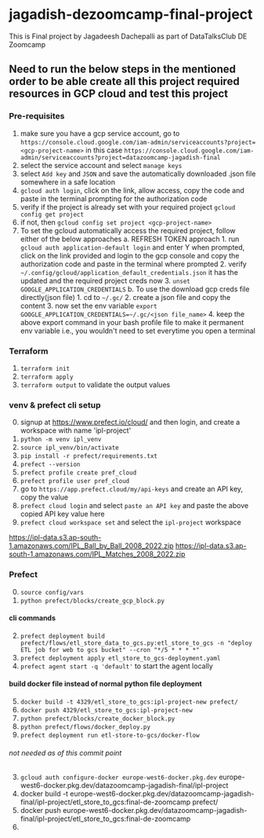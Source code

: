 # jagadish-dezoomcamp-final-project
This is Final project by Jagadeesh Dachepalli as part of DataTalksClub DE Zoomcamp 

## Need to run the below steps in the mentioned order to be able create all this project required resources in GCP cloud and test this project

### Pre-requisites
1. make sure you have a gcp service account, go to `https://console.cloud.google.com/iam-admin/serviceaccounts?project=<gcp-project-name>` in this case `https://console.cloud.google.com/iam-admin/serviceaccounts?project=datazoomcamp-jagadish-final` 
2. select the service account and select `manage keys`
3. select `Add key` and `JSON` and save the automatically downloaded .json file somewhere in a safe location
4. `gcloud auth login`, click on the link, allow access, copy the code and paste in the terminal prompting for the authorization code
5. verify if the project is already set with your required project `gcloud config get project`
6. if not, then `gcloud config set project <gcp-project-name>`
7. To set the gcloud automatically access the required project, follow either of the below approaches
    a. REFRESH TOKEN approach
        1. run `gcloud auth application-default login` and enter Y when prompted, click on the link provided and login to the gcp console and copy the authorization code and paste in the terminal where prompted
        2. verify `~/.config/gcloud/application_default_credentials.json` it has the updated and the required project creds now
        3. `unset GOOGLE_APPLICATION_CREDENTIALS`
    b. To use the download gcp creds file directly(json file)
        1. cd to `~/.gc/`
        2. create a json file and copy the content
        3. now set the env variable `export GOOGLE_APPLICATION_CREDENTIALS=~/.gc/<json file_name>`
        4. keep the above export command in your bash profile file to make it permanent env variable i.e., you wouldn't need to set everytime you open a terminal

### Terraform
1. `terraform init`
2. `terraform apply`
3. `terraform output` to validate the output values


### venv & prefect cli setup
0. signup at https://www.prefect.io/cloud/ and then login, and create a workspace with name 'ipl-project'
1. `python -m venv ipl_venv`
2. `source ipl_venv/bin/activate`
3. `pip install -r prefect/requirements.txt`
4. `prefect --version`
5. `prefect profile create pref_cloud`
6. `prefect profile user pref_cloud`
7. go to `https://app.prefect.cloud/my/api-keys` and create an API key, copy the value
8. `prefect cloud login` and select `paste an API key` and paste the above copied API key value here
9. `prefect cloud workspace set` and select the `ipl-project` workspace


https://ipl-data.s3.ap-south-1.amazonaws.com/IPL_Ball_by_Ball_2008_2022.zip
https://ipl-data.s3.ap-south-1.amazonaws.com/IPL_Matches_2008_2022.zip

### Prefect
0. `source config/vars`
1. `python prefect/blocks/create_gcp_block.py`
#### cli commands
2. `prefect deployment build prefect/flows/etl_store_data_to_gcs.py:etl_store_to_gcs -n "deploy ETL job for web to gcs bucket" --cron "*/5 * * * *"`
3. `prefect deployment apply etl_store_to_gcs-deployment.yaml`
4. `prefect agent start -q 'default'` to start the agent locally
#### build docker file instead of normal python file deployment
5. `docker build -t 4329/etl_store_to_gcs:ipl-project-new prefect/`
6. `docker push 4329/etl_store_to_gcs:ipl-project-new`
7. `python prefect/blocks/create_docker_block.py`
8. `python prefect/flows/docker_deploy.py`
9. `prefect deployment run etl-store-to-gcs/docker-flow`



###### not needed as of this commit point
3. `gcloud auth configure-docker europe-west6-docker.pkg.dev`
europe-west6-docker.pkg.dev/datazoomcamp-jagadish-final/ipl-project
4. docker build -t europe-west6-docker.pkg.dev/datazoomcamp-jagadish-final/ipl-project/etl_store_to_gcs:final-de-zoomcamp prefect/
5.  docker push europe-west6-docker.pkg.dev/datazoomcamp-jagadish-final/ipl-project/etl_store_to_gcs:final-de-zoomcamp
6. 